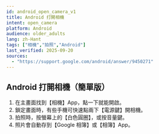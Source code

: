 ```yaml
---
id: android_open_camera_v1
title: Android 打開相機
intent: open_camera
platform: Android
audience: older_adults
lang: zh-Hant
tags: ["相機","拍照","Android"]
last_verified: 2025-09-20
sources:
  - "https://support.google.com/android/answer/9450271"
---
```


## Android 打開相機（簡單版）

1. 在主畫面找到【相機】App，點一下就能開啟。  
2. 鎖定畫面時，有些手機可快速點兩下【電源鍵】開相機。  
3. 拍照時，按螢幕上的【白色圓圈】，或按音量鍵。  
4. 照片會自動存到【Google 相簿】或【相簿】App。
